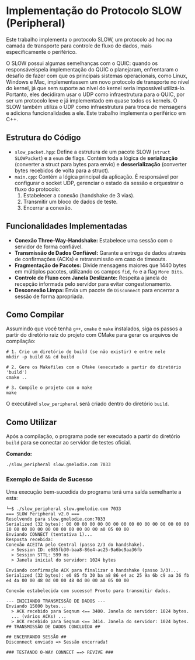 # Implementação do Protocolo SLOW (Peripheral)
Este trabalho implementa o protocolo SLOW, um protocolo ad hoc na camada de transporte para controle de fluxo de dados, mais especificamente o periférico.

O SLOW possui algumas semelhanças com o QUIC: quando os responsáveis ​​pela implementação do QUIC o planejaram, enfrentaram o desafio de fazer com que os principais sistemas operacionais, como Linux, Windows e Mac, implementassem um novo protocolo de transporte no nível do kernel, já que sem suporte ao nível do kernel seria impossível utilizá-lo. Portanto, eles decidiram usar o UDP como infraestrutura para o QUIC, por ser um protocolo leve e já implementado em quase todos os kernels.
O SLOW também utiliza o UDP como infraestrutura para troca de mensagens e adiciona funcionalidades a ele.
Este trabalho implementa o periférico em C++.


## Estrutura do Código

  * `slow_packet.hpp`: Define a estrutura de um pacote SLOW (`struct SLOWPacket`) e a `enum` de flags. Contém toda a lógica de **serialização** (converter a struct para bytes para envio) e **desserialização** (converter bytes recebidos de volta para a struct).
  * `main.cpp`: Contém a lógica principal da aplicação. É responsável por configurar o socket UDP, gerenciar o estado da sessão e orquestrar o fluxo do protocolo:
    1.  Estabelecer a conexão (handshake de 3 vias).
    2.  Transmitir um bloco de dados de teste.
    3.  Encerrar a conexão.

## Funcionalidades Implementadas

  - **Conexão Three-Way-Handshake:** Estabelece uma sessão com o servidor de forma confiável.
  - **Transmissão de Dados Confiável:** Garante a entrega de dados através de confirmações (ACKs) e retransmissão em caso de timeouts.
  - **Fragmentação de Pacotes:** Divide mensagens maiores que 1440 bytes em múltiplos pacotes, utilizando os campos `fid`, `fo` e a flag `More Bits`.
  - **Controle de Fluxo com Janela Deslizante:** Respeita a janela de recepção informada pelo servidor para evitar congestionamento.
  - **Desconexão Limpa:** Envia um pacote de `Disconnect` para encerrar a sessão de forma apropriada.

## Como Compilar

 Assumindo que você tenha `g++`, `cmake` e `make` instalados, siga os passos a partir do diretório raiz do projeto com CMake para gerar os arquivos de compilação:

```shell
# 1. Crie um diretório de build (se não existir) e entre nele
mkdir -p build && cd build

# 2. Gere os Makefiles com o CMake (executado a partir do diretório 'build')
cmake ..

# 3. Compile o projeto com o make
make
```

O executável `slow_peripheral` será criado dentro do diretório `build`.

## Como Utilizar

Após a compilação, o programa pode ser executado a partir do diretório `build` para se conectar ao servidor de testes oficial.

**Comando:**

```shell
./slow_peripheral slow.gmelodie.com 7033
```

### Exemplo de Saída de Sucesso

Uma execução bem-sucedida do programa terá uma saída semelhante a esta:

```
└─$ ./slow_peripheral slow.gmelodie.com 7033
=== SLOW Peripheral v2.0 ===
Resolvendo para slow.gmelodie.com:7033
Serialized (32 bytes): 00 00 00 00 00 00 00 00 00 00 00 00 00 00 00 00 10 00 00 00 00 00 00 00 00 00 00 00 a0 05 00 00 
Enviando CONNECT (tentativa 1)...
Resposta recebida:
Conexão ACEITA pelo Central (passo 2/3 do handshake).
  > Session ID: e085fb30-baa8-86e4-ac25-9a6bc9aa36fb
  > Session STTL: 599 ms
  > Janela inicial do servidor: 1024 bytes

Enviando confirmação ACK para finalizar o handshake (passo 3/3)...
Serialized (32 bytes): e0 85 fb 30 ba a8 86 e4 ac 25 9a 6b c9 aa 36 fb e4 4a 00 00 48 0d 00 00 48 0d 00 00 a0 05 00 00 

Conexão estabelecida com sucesso! Pronto para transmitir dados.

--- INICIANDO TRANSMISSÃO DE DADOS ---
Enviando 15000 bytes...
  > ACK recebido para Seqnum <== 3400. Janela do servidor: 1024 bytes.
  ... (vários ACKs) ...
  > ACK recebido para Seqnum <== 3414. Janela do servidor: 1024 bytes.
## TRANSMISSÃO DE DADOS CONCLUÍDA ##

## ENCERRANDO SESSÃO ##
Disconnect enviado => Sessão encerrada!

### TESTANDO 0-WAY CONNECT ==> REVIVE ###

```
